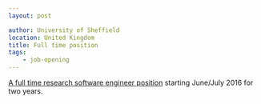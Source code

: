 ```yaml
---
layout: post

author: University of Sheffield
location: United Kingdom
title: Full time position
tags:
    - job-opening
---
```


[A full time research software engineer position](http://www.jobs.ac.uk/job/ANT812/research-software-engineer/) starting June/July 2016 for two years.
